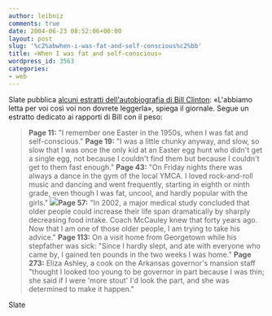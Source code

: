 ```yaml
---
author: leibniz
comments: true
date: 2004-06-23 08:52:06+00:00
layout: post
slug: '%c2%abwhen-i-was-fat-and-self-conscious%c2%bb'
title: «When I was fat and self-conscious»
wordpress_id: 3563
categories:
- web
---
```


Slate pubblica [alcuni estratti dell'autobiografia di Bill Clinton](http://slate.msn.com/id/2102786/): «L'abbiamo letta per voi così voi non dovrete leggerla», spiega il giornale. Segue un estratto dedicato ai rapporti di Bill con il peso:


> **Page 11:** "I remember one Easter in the 1950s, when I was fat and self-conscious."
**Page 19:** "I was a little chunky anyway, and slow, so slow that I was once the only kid at an Easter egg hunt who didn't get a single egg, not because I couldn't find them but because I couldn't get to them fast enough."
**Page 43:** "On Friday nights there was always a dance in the gym of the local YMCA. I loved rock-and-roll music and dancing and went frequently, starting in eighth or ninth grade, even though I was fat, uncool, and hardly popular with the girls."
**![](http://img.slate.msn.com/media/1/123125/2095005/2096798/2102785/040622_MyLife_Clinton.jpg)Page 57:** "In 2002, a major medical study concluded that older people could increase their life span dramatically by sharply decreasing food intake. Coach McCauley knew that forty years ago. Now that I am one of those older people, I am trying to take his advice."
**Page 113:** On a visit home from Georgetown while his stepfather was sick: "Since I hardly slept, and ate with everyone who came by, I gained ten pounds in the two weeks I was home."
**Page 273:** Eliza Ashley, a cook on the Arkansas governor's mansion staff "thought I looked too young to be governor in part because I was thin; she said if I were 'more stout' I'd look the part, and she was determined to make it happen." 


Slate
